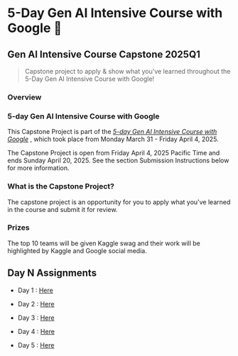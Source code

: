# 5-Day Gen AI Intensive Course with Google 🤗

## Gen AI Intensive Course Capstone 2025Q1

> Capstone project to apply & show what you've learned throughout the 5-Day Gen AI Intensive Course with Google!

### Overview

### 5-day Gen AI Intensive Course with Google

This Capstone Project is part of the *[5-day Gen AI Intensive Course with Google](https://rsvp.withgoogle.com/events/google-generative-ai-intensive_2025q1)* , which took place from Monday March 31 - Friday April 4, 2025.

The Capstone Project is open from Friday April 4, 2025 Pacific Time and ends Sunday April 20, 2025. See the section Submission Instructions below for more information.

### What is the Capstone Project?

The capstone project is an opportunity for you to apply what you've learned in the course and submit it for review.

### Prizes

The top 10 teams will be given Kaggle swag and their work will be highlighted by Kaggle and Google social media.

## Day N Assignments

- Day 1 : [Here](./day-1/README.md)

- Day 2 : [Here](./day-2/README.md)

- Day 3 : [Here](./day-3/README.md)

- Day 4 : [Here](./day-4/README.md)

- Day 5 : [Here](./day-5/README.md)
